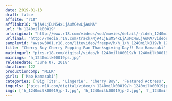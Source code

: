 ```yaml
---
date: 2019-01-13
draft: false
affsite: "r18"
afflinkr18: "NjA4LjEuMS4xLjAuMC4wLjAuMA"
url: "h_1240milk00019"
urloriginal: "http://www.r18.com/videos/vod/movies/detail/-/id=h_1240milk00019"
urlfinal: "http://media.r18.com/track/NjA4LjEuMS4xLjAuMC4wLjAuMA/videos/vod/movies/detail/-/id=h_1240milk00019"
samplevid: "awspv3001.r18.com/litevideo/freepv/h/h_1/h_1240milk019/h_1240milk019_dmb_w.mp4"
title: "Cherry Boy Cherry Popping Fan Thanksgiving Day!! Mao Hamasaki"
mainimgurl: "pics.r18.com/digital/video/h_1240milk00019/h_1240milk00019ps.jpg"
mainimgs: "h_1240milk00019ps.jpg"
releasedate: "June 07, 2018"
duration: 122
productioncomp: "MILK"
girls: ['Mao Hamasaki']
categories: ['Big Tits', 'Lingerie', 'Cherry Boy', 'Featured Actress', 'Fan Appreciation/ Home Visit', 'Creampie', 'Hi-Def']
imgurls: ['pics.r18.com/digital/video/h_1240milk00019/h_1240milk00019jp-1.jpg', 'pics.r18.com/digital/video/h_1240milk00019/h_1240milk00019jp-2.jpg', 'pics.r18.com/digital/video/h_1240milk00019/h_1240milk00019jp-3.jpg', 'pics.r18.com/digital/video/h_1240milk00019/h_1240milk00019jp-4.jpg', 'pics.r18.com/digital/video/h_1240milk00019/h_1240milk00019jp-5.jpg', 'pics.r18.com/digital/video/h_1240milk00019/h_1240milk00019jp-6.jpg', 'pics.r18.com/digital/video/h_1240milk00019/h_1240milk00019jp-7.jpg', 'pics.r18.com/digital/video/h_1240milk00019/h_1240milk00019jp-8.jpg', 'pics.r18.com/digital/video/h_1240milk00019/h_1240milk00019jp-9.jpg', 'pics.r18.com/digital/video/h_1240milk00019/h_1240milk00019jp-10.jpg', 'pics.r18.com/digital/video/h_1240milk00019/h_1240milk00019jp-11.jpg', 'pics.r18.com/digital/video/h_1240milk00019/h_1240milk00019jp-12.jpg', 'pics.r18.com/digital/video/h_1240milk00019/h_1240milk00019jp-13.jpg', 'pics.r18.com/digital/video/h_1240milk00019/h_1240milk00019jp-14.jpg', 'pics.r18.com/digital/video/h_1240milk00019/h_1240milk00019jp-15.jpg', 'pics.r18.com/digital/video/h_1240milk00019/h_1240milk00019jp-16.jpg', 'pics.r18.com/digital/video/h_1240milk00019/h_1240milk00019jp-17.jpg', 'pics.r18.com/digital/video/h_1240milk00019/h_1240milk00019jp-18.jpg', 'pics.r18.com/digital/video/h_1240milk00019/h_1240milk00019jp-19.jpg', 'pics.r18.com/digital/video/h_1240milk00019/h_1240milk00019jp-20.jpg']
imgs: ['h_1240milk00019jp-1.jpg', 'h_1240milk00019jp-2.jpg', 'h_1240milk00019jp-3.jpg', 'h_1240milk00019jp-4.jpg', 'h_1240milk00019jp-5.jpg', 'h_1240milk00019jp-6.jpg', 'h_1240milk00019jp-7.jpg', 'h_1240milk00019jp-8.jpg', 'h_1240milk00019jp-9.jpg', 'h_1240milk00019jp-10.jpg', 'h_1240milk00019jp-11.jpg', 'h_1240milk00019jp-12.jpg', 'h_1240milk00019jp-13.jpg', 'h_1240milk00019jp-14.jpg', 'h_1240milk00019jp-15.jpg', 'h_1240milk00019jp-16.jpg', 'h_1240milk00019jp-17.jpg', 'h_1240milk00019jp-18.jpg', 'h_1240milk00019jp-19.jpg', 'h_1240milk00019jp-20.jpg']
---
```

